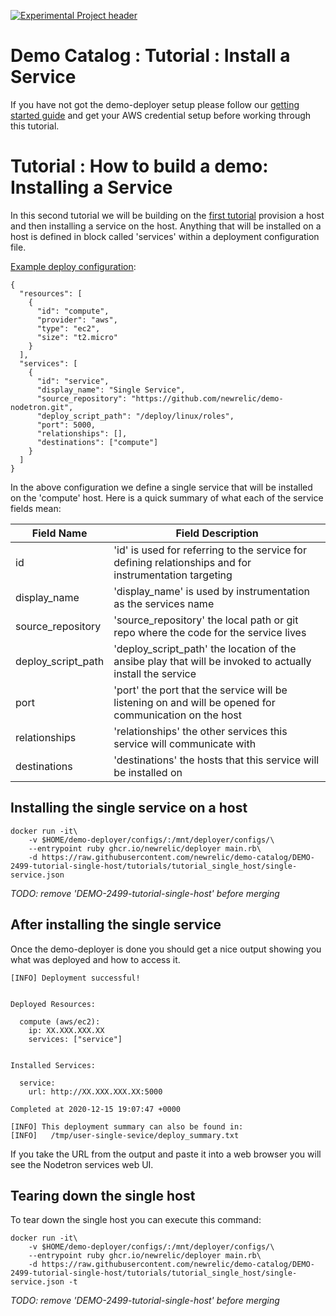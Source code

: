 [![Experimental Project header](https://github.com/newrelic/opensource-website/raw/master/src/images/categories/Experimental.png)](https://opensource.newrelic.com/oss-category/#experimental)

# Demo Catalog : Tutorial : Install a Service

If you have not got the demo-deployer setup please follow our [getting started guide](/GETTING_STARTED.md) and get your AWS credential setup before working through this tutorial.

# Tutorial : How to build a demo: Installing a Service

In this second tutorial we will be building on the [first tutorial](../tutorial_provision_a_host) provision a host and then installing a service on the host.  Anything that will be installed on a host is defined in block called 'services' within a deployment configuration file.

[Example deploy configuration](single-sevice.json):

```
{
  "resources": [
    {
      "id": "compute",
      "provider": "aws",
      "type": "ec2",
      "size": "t2.micro"
    }
  ],
  "services": [
    {
      "id": "service",
      "display_name": "Single Service",
      "source_repository": "https://github.com/newrelic/demo-nodetron.git",
      "deploy_script_path": "/deploy/linux/roles",
      "port": 5000,
      "relationships": [],
      "destinations": ["compute"]
    }
  ]
}
```

In the above configuration we define a single service that will be installed on the 'compute' host.  Here is a quick summary of what each of the service fields mean:

| Field Name         |  Field Description |
| ------------------ | ------------------ |
| id                 | 'id' is used for referring to the service for defining relationships and for instrumentation targeting |
| display_name       | 'display_name' is used by instrumentation as the services name  |
| source_repository  | 'source_repository' the local path or git repo where the code for the service lives |
| deploy_script_path | 'deploy_script_path' the location of the ansibe play that will be invoked to actually install the service |
| port               | 'port' the port that the service will be listening on and will be opened for communication on the host |
| relationships      | 'relationships' the other services this service will communicate with |
| destinations       | 'destinations'  the hosts that this service will be installed on |


## Installing the single service on a host

```
docker run -it\
    -v $HOME/demo-deployer/configs/:/mnt/deployer/configs/\
    --entrypoint ruby ghcr.io/newrelic/deployer main.rb\
    -d https://raw.githubusercontent.com/newrelic/demo-catalog/DEMO-2499-tutorial-single-host/tutorials/tutorial_single_host/single-service.json
```

*TODO: remove 'DEMO-2499-tutorial-single-host' before merging*

## After installing the single service

Once the demo-deployer is done you should get a nice output showing you what was deployed and how to access it.

```
[INFO] Deployment successful!


Deployed Resources:

  compute (aws/ec2):
    ip: XX.XXX.XXX.XX
    services: ["service"]


Installed Services:

  service:
    url: http://XX.XXX.XXX.XX:5000

Completed at 2020-12-15 19:07:47 +0000

[INFO] This deployment summary can also be found in:
[INFO]   /tmp/user-single-sevice/deploy_summary.txt
```

If you take the URL from the output and paste it into a web browser you will see the Nodetron services web UI.

## Tearing down the single host
To tear down the single host you can execute this command:

```
docker run -it\
    -v $HOME/demo-deployer/configs/:/mnt/deployer/configs/\
    --entrypoint ruby ghcr.io/newrelic/deployer main.rb\
    -d https://raw.githubusercontent.com/newrelic/demo-catalog/DEMO-2499-tutorial-single-host/tutorials/tutorial_single_host/single-service.json -t
```

*TODO: remove 'DEMO-2499-tutorial-single-host' before merging*

